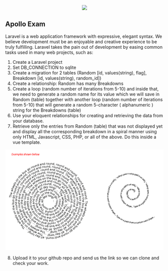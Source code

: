 <p align="center"><a href="https://laravel.com" target="_blank"><img src="https://raw.githubusercontent.com/laravel/art/master/logo-lockup/5%20SVG/2%20CMYK/1%20Full%20Color/laravel-logolockup-cmyk-red.svg" width="400"></a></p>

## Apollo Exam

Laravel is a web application framework with expressive, elegant syntax. We believe development must be an enjoyable and creative experience to be truly fulfilling. Laravel takes the pain out of development by easing common tasks used in many web projects, such as:

1. Create a Laravel project
2. Set DB_CONNECTION to sqlite
3. Create a migration for 2 tables (Random [id, values(string), flag], Breakdown [id, values(string), random_id])
4. Create a relationship: Random has many Breakdowns
5. Create a loop (random number of iterations from 5-10) and inside that, we need to generate a random name
   for its value which we will save in Random (table) together with another loop (random number of
   iterations from 5-10) that will generate a random 5-character ( alphanumeric ) string for the Breakdowns
   (table)
6. Use your eloquent relationships for creating and retrieving the data from your database.
7. Retrieve only the entries from Random (table) that was not displayed yet and display all the
   corresponding breakdown in a spiral manner using only HTML, Javascript, CSS, PHP, or all of the
   above. Do this inside a vue template.


![alt text](https://github.com/hiCabrera30/apollo-exam/blob/develop/spiral.png?raw=true)


8. Upload it to your github repo and send us the link so we can clone and check your work.